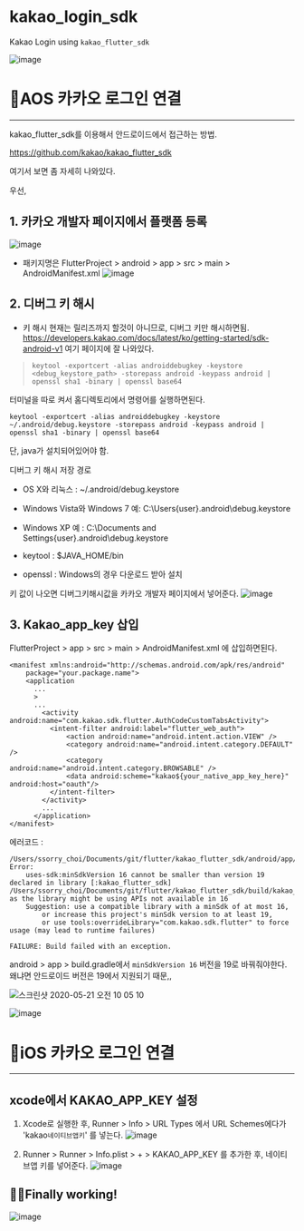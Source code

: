 # kakao_login_sdk

Kakao Login using `kakao_flutter_sdk`

![image](https://user-images.githubusercontent.com/43080040/82344880-8db7e100-9a2f-11ea-93c6-8431cdbf291f.png)

# 📱AOS 카카오 로그인 연결

---

kakao_flutter_sdk를 이용해서 안드로이드에서 접근하는 방법.

https://github.com/kakao/kakao_flutter_sdk

여기서 보면 좀 자세히 나와있다.

우선, 

## 1. 카카오 개발자 페이지에서 플랫폼 등록

![image](https://user-images.githubusercontent.com/43080040/82456092-bb179400-9aee-11ea-85a2-9e110d44f048.png)

- 패키지명은 FlutterProject > android > app > src > main > AndroidManifest.xml 
![image](https://user-images.githubusercontent.com/43080040/82456290-029e2000-9aef-11ea-9b29-6eba06ae3a5f.png)


## 2. 디버그 키 해시

- 키 해시
현재는 릴리즈까지 할것이 아니므로, 디버그 키만 해시하면됨.
https://developers.kakao.com/docs/latest/ko/getting-started/sdk-android-v1
여기 페이지에 잘 나와있다.

> `keytool -exportcert -alias androiddebugkey -keystore <debug_keystore_path> -storepass android -keypass android | openssl sha1 -binary | openssl base64
> `

터미널을 따로 켜서 홈디렉토리에서 명령어를 실행하면된다.

`keytool -exportcert -alias androiddebugkey -keystore ~/.android/debug.keystore -storepass android -keypass android | openssl sha1 -binary | openssl base64`

단, java가 설치되어있어야 함.

디버그 키 해시 저장 경로
- OS X와 리눅스 : ~/.android/debug.keystore

- Windows Vista와 Windows 7 예: C:\Users\{user}\.android\debug.keystore

- Windows XP 예 : C:\Documents and Settings\{user}\.android\debug.keystore

- keytool : $JAVA_HOME/bin

- openssl : Windows의 경우 다운로드 받아 설치

키 값이 나오면 디버그키해시값을 카카오 개발자 페이지에서 넣어준다.
![image](https://user-images.githubusercontent.com/43080040/82456905-c6b78a80-9aef-11ea-99eb-277aabdf5cf5.png)

## 3. Kakao_app_key 삽입


FlutterProject > app > src > main > AndroidManifest.xml 에 삽입하면된다.
```
<manifest xmlns:android="http://schemas.android.com/apk/res/android"
    package="your.package.name">
    <application
      ...
      >
      ...
        <activity android:name="com.kakao.sdk.flutter.AuthCodeCustomTabsActivity">
          <intent-filter android:label="flutter_web_auth">
              <action android:name="android.intent.action.VIEW" />
              <category android:name="android.intent.category.DEFAULT" />
              <category android:name="android.intent.category.BROWSABLE" />
              <data android:scheme="kakao${your_native_app_key_here}" android:host="oauth"/>
          </intent-filter>
        </activity>
        ...
      </application>
</manifest>
```

에러코드 : 

```
/Users/ssorry_choi/Documents/git/flutter/kakao_flutter_sdk/android/app/src/debug/AndroidManifest.xml Error:
	uses-sdk:minSdkVersion 16 cannot be smaller than version 19 declared in library [:kakao_flutter_sdk] /Users/ssorry_choi/Documents/git/flutter/kakao_flutter_sdk/build/kakao_flutter_sdk/intermediates/library_manifest/debug/AndroidManifest.xml as the library might be using APIs not available in 16
	Suggestion: use a compatible library with a minSdk of at most 16,
		or increase this project's minSdk version to at least 19,
		or use tools:overrideLibrary="com.kakao.sdk.flutter" to force usage (may lead to runtime failures)

FAILURE: Build failed with an exception.
```

android > app > build.gradle에서 
`minSdkVersion 16` 버전을 19로 바꿔줘야한다. 왜냐면 안드로이드 버전은 19에서 지원되기 때문,,

![스크린샷 2020-05-21 오전 10 05 10](https://user-images.githubusercontent.com/43080040/82512408-fcd62800-9b4a-11ea-8821-4d39396abc1a.png)


![image](https://user-images.githubusercontent.com/43080040/82512420-0a8bad80-9b4b-11ea-9916-a2e3dca0c018.png)



# 📱iOS 카카오 로그인 연결

---

##  xcode에서 KAKAO_APP_KEY 설정

1. Xcode로 실행한 후, 
Runner > Info > URL Types 에서 URL Schemes에다가 'kakao`네이티브앱키`' 를 넣는다.
![image](https://user-images.githubusercontent.com/43080040/82453676-c61cf500-9aeb-11ea-9fe2-84c84d29d6de.png)

2. Runner > Runner > Info.plist > + > KAKAO_APP_KEY 를 추가한 후, 네이티브앱 키를 넣어준다.
![image](https://user-images.githubusercontent.com/43080040/82454102-578c6700-9aec-11ea-917b-05e3a8810f5e.png)

## 👍🏻Finally working!
![image](https://user-images.githubusercontent.com/43080040/82455096-88b96700-9aed-11ea-98fe-51000439d506.png)